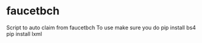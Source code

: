 # faucetbch
Script to auto claim from faucetbch
To use make sure you do
pip install bs4
pip install lxml
